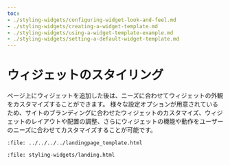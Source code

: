 ```yaml
---
toc:
- ./styling-widgets/configuring-widget-look-and-feel.md
- ./styling-widgets/creating-a-widget-template.md
- ./styling-widgets/using-a-widget-template-example.md
- ./styling-widgets/setting-a-default-widget-template.md
---
```

# ウィジェットのスタイリング

ページ上にウィジェットを追加した後は、ニーズに合わせてウィジェットの外観をカスタマイズすることができます。 様々な設定オプションが用意されているため、サイトのブランディングに合わせたウィジェットのカスタマイズ、ウィジェットのレイアウトや配置の調整、さらにウィジェットの機能や動作をユーザーのニーズに合わせてカスタマイズすることが可能です。

```{raw} html
:file: ../../../../landingpage_template.html
```

```{raw} html
:file: styling-widgets/landing.html
```
